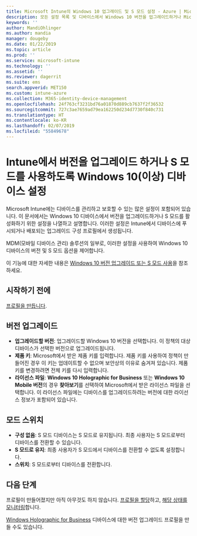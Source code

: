 ```yaml
---
title: Microsoft Intune의 Windows 10 업그레이드 및 S 모드 설정 - Azure | Microsoft Docs
description: 모든 설정 목록 및 디바이스에서 Windows 10 버전을 업그레이드하거나 Microsoft Intune에서 디바이스 구성 프로필을 사용하여 디바이스에서 S 모드를 사용하도록 설정할 때 수행할 작업을 참조하세요.
keywords: ''
author: MandiOhlinger
ms.author: mandia
manager: dougeby
ms.date: 01/22/2019
ms.topic: article
ms.prod: ''
ms.service: microsoft-intune
ms.technology: ''
ms.assetid: ''
ms.reviewer: dagerrit
ms.suite: ems
search.appverid: MET150
ms.custom: intune-azure
ms.collection: M365-identity-device-management
ms.openlocfilehash: 24f763cf3231bd76a01870d889cb7637f2f36532
ms.sourcegitcommit: 727c3ae7659ad79ea162250d234d7730f840c731
ms.translationtype: HT
ms.contentlocale: ko-KR
ms.lasthandoff: 02/07/2019
ms.locfileid: "55849678"
---
```

# <a name="windows-10-and-newer-device-settings-to-upgrade-editions-or-enable-s-mode-in-intune"></a>Intune에서 버전을 업그레이드 하거나 S 모드를 사용하도록 Windows 10(이상) 디바이스 설정

Microsoft Intune에는 디바이스를 관리하고 보호할 수 있는 많은 설정이 포함되어 있습니다. 이 문서에서는 Windows 10 디바이스에서 버전을 업그레이드하거나 S 모드를 활성화하기 위한 설정을 나열하고 설명합니다. 이러한 설정은 Intune에서 디바이스에 푸시되거나 배포되는 업그레이드 구성 프로필에서 생성됩니다.

MDM(모바일 디바이스 관리) 솔루션의 일부로, 이러한 설정을 사용하여 Windows 10 디바이스의 버전 및 S 모드 옵션을 제어합니다.

이 기능에 대한 자세한 내용은 [Windows 10 버전 업그레이드 또는 S 모드 사용](edition-upgrade-configure-windows-10.md)을 참조하세요.

## <a name="before-you-begin"></a>시작하기 전에

[프로필을 만듭니다](edition-upgrade-configure-windows-10.md#create-the-profile).

## <a name="edition-upgrade"></a>버전 업그레이드

- **업그레이드할 버전**: 업그레이드할 Windows 10 버전을 선택합니다. 이 정책의 대상 디바이스가 선택한 버전으로 업그레이드됩니다.
- **제품 키**: Microsoft에서 받은 제품 키를 입력합니다. 제품 키를 사용하여 정책이 만들어진 경우 이 키는 업데이트할 수 없으며 보안상의 이유로 숨겨져 있습니다. 제품 키를 변경하려면 전체 키를 다시 입력합니다.
- **라이선스 파일**: **Windows 10 Holographic for Business** 또는 **Windows 10 Mobile 버전**의 경우 **찾아보기**를 선택하여 Microsoft에서 받은 라이선스 파일을 선택합니다. 이 라이선스 파일에는 디바이스를 업그레이드하려는 버전에 대한 라이선스 정보가 포함되어 있습니다.

## <a name="mode-switch"></a>모드 스위치

- **구성 없음**: S 모드 디바이스는 S 모드로 유지됩니다. 최종 사용자는 S 모드로부터 디바이스를 전환할 수 있습니다.
- **S 모드로 유지**: 최종 사용자가 S 모드에서 디바이스를 전환할 수 없도록 설정합니다.
- **스위치**: S 모드로부터 디바이스를 전환합니다.

## <a name="next-steps"></a>다음 단계

프로필이 만들어졌지만 아직 아무것도 하지 않습니다. [프로필을 할당](device-profile-assign.md)하고, [해당 상태를 모니터링](device-profile-monitor.md)합니다.

[Windows Holographic for Business](holographic-upgrade.md) 디바이스에 대한 버전 업그레이드 프로필을 만들 수도 있습니다.
